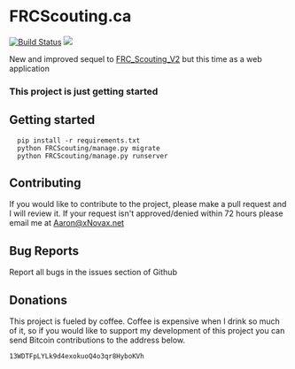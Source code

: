 # FRCScouting.ca
[![Build Status](https://travis-ci.com/xNovax/FRCScouting.ca.svg?branch=master)](https://travis-ci.com/xNovax/FRCScouting.ca)
![](https://img.shields.io/github/license/xNovax/FRCScouting.ca.svg?colorB&logoColor=black)

New and improved sequel to [FRC_Scouting_V2](https://github.com/xNovax/FRC_Scouting_V2) but this time as a web application

### This project is just getting started

## Getting started
```
  pip install -r requirements.txt
  python FRCScouting/manage.py migrate
  python FRCScouting/manage.py runserver
```
## Contributing
If you would like to contribute to the project, please make a pull request and I will review it. If your request isn't approved/denied within 72 hours please email me at Aaron@xNovax.net
## Bug Reports
Report all bugs in the issues section of Github

## Donations
This project is fueled by coffee. Coffee is expensive when I drink so much of it, so if you would like to support my development of this project you can send Bitcoin contributions to the address below.
```
13WDTFpLYLk9d4exokuoQ4o3qr8HyboKVh
```
